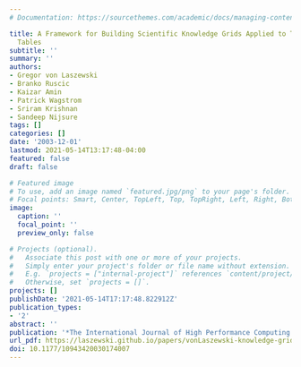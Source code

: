 ```yaml
---
# Documentation: https://sourcethemes.com/academic/docs/managing-content/

title: A Framework for Building Scientific Knowledge Grids Applied to Thermochemical
  Tables
subtitle: ''
summary: ''
authors:
- Gregor von Laszewski
- Branko Ruscic
- Kaizar Amin
- Patrick Wagstrom
- Sriram Krishnan
- Sandeep Nijsure
tags: []
categories: []
date: '2003-12-01'
lastmod: 2021-05-14T13:17:48-04:00
featured: false
draft: false

# Featured image
# To use, add an image named `featured.jpg/png` to your page's folder.
# Focal points: Smart, Center, TopLeft, Top, TopRight, Left, Right, BottomLeft, Bottom, BottomRight.
image:
  caption: ''
  focal_point: ''
  preview_only: false

# Projects (optional).
#   Associate this post with one or more of your projects.
#   Simply enter your project's folder or file name without extension.
#   E.g. `projects = ["internal-project"]` references `content/project/deep-learning/index.md`.
#   Otherwise, set `projects = []`.
projects: []
publishDate: '2021-05-14T17:17:48.822912Z'
publication_types:
- '2'
abstract: ''
publication: '*The International Journal of High Performance Computing Applications*'
url_pdf: https://laszewski.github.io/papers/vonLaszewski-knowledge-grid.pdf
doi: 10.1177/10943420030174007
---
```

